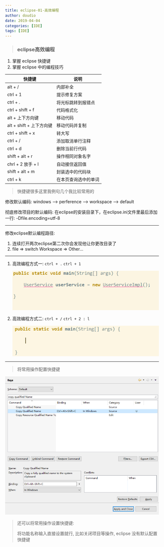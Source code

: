 ```yaml
---
title: eclipse-01-高效编程
author: doudio
date: 2019-04-04
categories: [IDE]
tags: [IDE]
---
```


> ### eclipse高效编程

1. 掌握 eclipse 快捷键
2. 掌握 eclipse 中的编程技巧

| 快捷键                   | 说明                 |
| ------------------------ | -------------------- |
| alt + /                  | 内部补全             |
| ctrl + 1                 | 提示修复方案         |
| ctrl + .                 | 将光标跳转到报错点   |
| ctrl + shift + f         | 代码格式化           |
| alt + 上下方向键         | 移动代码             |
| alt + shift + 上下方向键 | 移动代码并复制       |
| ctrl + shift + x         | 转大写               |
| ctrl + /                 | 添加取消单行注释     |
| ctrl + d                 | 删除当前行代码       |
| shift + alt + r          | 操作相同对象名字     |
| chrl + 2 放手 + l        | 自动接住返回值       |
| shift + alt + m          | 封装选中的代码块     |
| ctrl + k                 | 在本页查询选中的单词 |

> 快捷键很多这里我例句几个我比较常用的

修改默认编码:
	windows --> perference --> workspace --> default

彻底修改项目的默认编码:
	在eclipse的安装目录下，在eclipse.ini文件里最后添加一行:
		-Dfile.encoding=utf-8

---

修改eclipse默认编程路径:

1. 连续打开两次eclipse第二次你会发现他让你更改目录了
2. file => switch Workspace => Other...

---

1. 高效编程方式一: `ctrl + .` `ctrl + 1`

   ![赶时间编程方式一](https://raw.githubusercontent.com/doudio/note/master/IDE/img/ctrl+1.gif)

2. 高效编程方式二: `ctrl + /` `ctrl + 2 : l`

   ![高效编程方式二](https://raw.githubusercontent.com/doudio/note/master/IDE/img/ctrl+2+l.gif)

---

> 将常用操作配置快捷键

![copyQualifiedName](https://raw.githubusercontent.com/doudio/note/master/IDE/img/copyQualifiedName.png)

> 还可以将常用操作设置快捷键: 
>
> 	将功能名称输入直接设置就行, 比如关闭项目等操作, eclipse 没有默认配置快捷键

